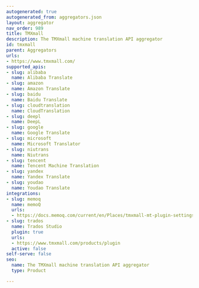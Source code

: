 ```yaml
---
autogenerated: true
autogenerated_from: aggregators.json
layout: aggregator
nav_order: 989
title: TMXmall
description: The TMXmall machine translation API aggregator
id: tmxmall
parent: Aggregators
urls:
- https://www.tmxmall.com/
supported_apis:
- slug: alibaba
  name: Alibaba Translate
- slug: amazon
  name: Amazon Translate
- slug: baidu
  name: Baidu Translate
- slug: cloudtranslation
  name: CloudTranslation
- slug: deepl
  name: DeepL
- slug: google
  name: Google Translate
- slug: microsoft
  name: Microsoft Translator
- slug: niutrans
  name: Niutrans
- slug: tencent
  name: Tencent Machine Translation
- slug: yandex
  name: Yandex Translate
- slug: youdao
  name: Youdao Translate
integrations:
- slug: memoq
  name: memoQ
  urls:
  - https://docs.memoq.com/current/en/Places/tmxmall-mt-plugin-settings.html
- slug: trados
  name: Trados Studio
  plugin: true
  urls:
  - https://www.tmxmall.com/products/plugin
  active: false
self-serve: false
seo:
  name: The TMXmall machine translation API aggregator
  type: Product

---
```


